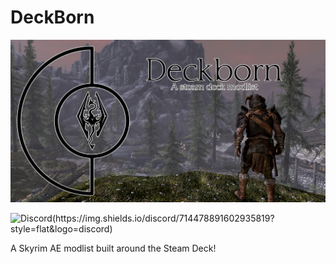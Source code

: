 # DeckBorn

![Deckborn](https://github.com/Pentonize/DeckBorn/blob/main/Deckborn.png)

![Discord(https://img.shields.io/discord/714478891602935819?style=flat&logo=discord)](https://discord.gg/KYgU4zbEZd)








A Skyrim AE modlist built around the Steam Deck!

